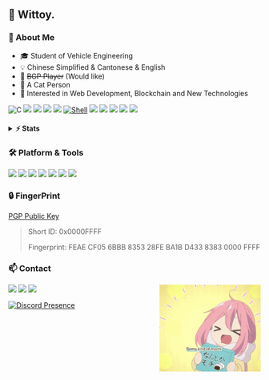 ## 🍐 Wittoy.

### 🎈 About Me 

- 🎓 Student of Vehicle Engineering
- 💡 Chinese Simplified & Cantonese & English
- 🌱 ~~BGP Player~~ (Would like)
- 🥰 A Cat Person
- 🧪 Interested in Web Development, Blockchain and New Technologies

![C](https://img.shields.io/badge/-C-a8b9cc?style=flat-square&logo=C&logoColor=white)
[![](https://img.shields.io/badge/-Python-3776ab?style=flat-square&logo=Python&logoColor=fff)](https://www.python.org/)
[![](https://img.shields.io/badge/-HTML5-e34f26?style=flat-square&logo=HTML5&logoColor=fff)](https://html.spec.whatwg.org)
[![](https://img.shields.io/badge/-CSS3-1572B6?style=flat-square&logo=css3&logoColor=white)](https://www.w3.org/Style/CSS/)
[![](https://img.shields.io/badge/-Node.js-43853d?style=flat-square&logo=node.js&logoColor=fff)](https://nodejs.org/)
[![Shell](https://img.shields.io/badge/-Shell-4eaa25?style=flat-square&logo=gnu%20bash&logoColor=fff)](https://www.linuxfoundation.org/)
[![](https://img.shields.io/badge/-Serverless-fd5750?style=flat-square&logo=serverless&logoColor=ffffff)](https://www.serverless.com/)
[![](https://img.shields.io/badge/-NPM-cb3837?style=flat-square&logo=npm&logoColor=white)](https://npmjs.com/)
[![](https://img.shields.io/badge/-Git-f05032?style=flat-square&logo=git&logoColor=white)](https://git-scm.com/)
[![](https://img.shields.io/badge/-Nginx-269539?style=flat-square&logo=nginx&logoColor=fff)](https://nginx.org/)
[![](https://img.shields.io/badge/-Docker-2496ED?style=flat-square&logo=docker&logoColor=fff)](https://www.docker.com/)

<h4><details>
<summary>⚡ Stats</summary>
<img src="https://github-readme-stats.vercel.app/api?username=wittoy&count_private=true&show_icons=true&theme=cobalt" />
</details></h4>

### 🛠 Platform & Tools

[![](https://img.shields.io/badge/Linux-fcc624?style=flat-square&logo=linux&logoColor=white)](https://www.linuxfoundation.org/)
[![](https://img.shields.io/badge/Manjaro-35bfa5?style=flat-square&logo=manjaro&logoColor=fff)](https://https://manjaro.org/)
[![](https://img.shields.io/badge/Debian-11-D50032?style=flat-square&logo=debian&logoColor=CE0056)](https://www.debian.org/)
[![](https://img.shields.io/badge/Windows-10-2376bc?style=flat-square&logo=windows)](https://www.microsoft.com/windows/get-windows-10)
[![](https://img.shields.io/badge/Android-13-00E886?style=flat-square&logo=Android)](https://android.com/)
[![](https://img.shields.io/badge/iOS-15.6.1-999999?style=flat-square&logo=apple)](https://www.apple.com/)
[![](https://img.shields.io/badge/IDE-Visual%20Studio%20Code-blue?style=flat-square&logo=visual-studio-code)](https://code.visualstudio.com/)

### 🔒 FingerPrint
[PGP Public Key](https://github.com/wittoy.gpg)

> Short ID: 0x0000FFFF
>
> Fingerprint: FEAE CF05 6BBB 8353 28FE  BA1B D433 8383 0000 FFFF

### 📫 Contact

<img align="right" width="40%" alt="GIF" src="https://raw.githubusercontent.com/Wittoy/Wittoy/master/static/YuruCamp.gif" />

[![](https://img.shields.io/badge/-blog.wittoy.com-0e83cd?style=flat-square&logo=Blogger&logoColor=fff)](https://blog.wittoy.com/)
[![](https://img.shields.io/badge/-t.me/wiothy-3db6f1?style=flat-square&logo=Telegram&logoColor=2ca5e0)](https://t.me/wiothy)
[![](https://img.shields.io/badge/-wittoy@pm.me-911318?style=flat-square&logo=Mail.RU&logoColor=white)](mailto:wittoy@pm.me)

[![Discord Presence](https://lanyard.cnrad.dev/api/409279780798857226?bg=19354a&borderRadius=8px&hideDiscrim=true&idleMessage=%E5%9D%90%E5%92%8C%E6%94%BE%E5%AE%BD%20~%20Sit%20back%20and%20relax)](https://discord.com/users/409279780798857226)

